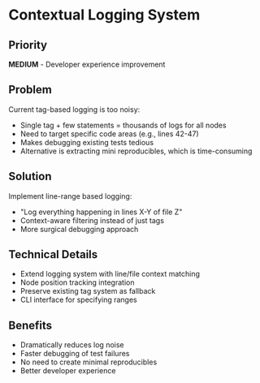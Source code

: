 # Contextual Logging System

## Priority
**MEDIUM** - Developer experience improvement

## Problem
Current tag-based logging is too noisy:
- Single tag + few statements = thousands of logs for all nodes
- Need to target specific code areas (e.g., lines 42-47)
- Makes debugging existing tests tedious
- Alternative is extracting mini reproducibles, which is time-consuming

## Solution
Implement line-range based logging:
- "Log everything happening in lines X-Y of file Z"
- Context-aware filtering instead of just tags
- More surgical debugging approach

## Technical Details
- Extend logging system with line/file context matching
- Node position tracking integration
- Preserve existing tag system as fallback
- CLI interface for specifying ranges

## Benefits
- Dramatically reduces log noise
- Faster debugging of test failures
- No need to create minimal reproducibles
- Better developer experience